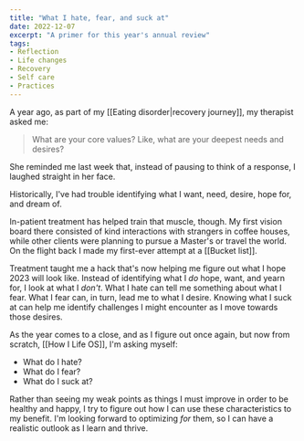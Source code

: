 ```yaml
---
title: "What I hate, fear, and suck at"
date: 2022-12-07
excerpt: "A primer for this year's annual review"
tags:
- Reflection
- Life changes
- Recovery
- Self care
- Practices
---
```

A year ago, as part of my [[Eating disorder|recovery journey]], my therapist asked me:

> What are your core values? Like, what are your deepest needs and desires?

She reminded me last week that, instead of pausing to think of a response, I laughed straight in her face. 

Historically, I've had trouble identifying what I want, need, desire, hope for, and dream of.

In-patient treatment has helped train that muscle, though. My first vision board there consisted of kind interactions with strangers in coffee houses, while other clients were planning to pursue a Master's or travel the world. On the flight back I made my first-ever attempt at a [[Bucket list]]. 

Treatment taught me a hack that's now helping me figure out what I hope 2023 will look like. Instead of identifying what I *do* hope, want, and yearn for, I look at what I *don't*. What I hate can tell me something about what I fear. What I fear can, in turn, lead me to what I desire. Knowing what I suck at can help me identify challenges I might encounter as I move towards those desires. 

As the year comes to a close, and as I figure out once again, but now from scratch, [[How I Life OS]], I'm asking myself:

- What do I hate?
- What do I fear?
- What do I suck at?

Rather than seeing my weak points as things I must improve in order to be healthy and happy, I try to figure out how I can use these characteristics to my benefit. I'm looking forward to optimizing *for* them, so I can have a realistic outlook as I learn and thrive.